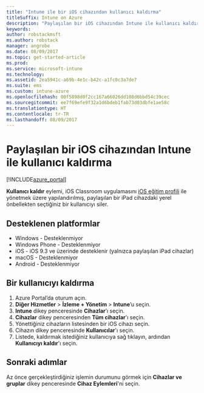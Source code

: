 ```yaml
---
title: "Intune ile bir iOS cihazından kullanıcı kaldırma"
titleSuffix: Intune on Azure
description: "Paylaşılan bir iOS cihazından Intune ile kullanıcı kaldırmayı öğrenin.\""
keywords: 
author: robstackmsft
ms.author: robstack
manager: angrobe
ms.date: 08/09/2017
ms.topic: get-started-article
ms.prod: 
ms.service: microsoft-intune
ms.technology: 
ms.assetid: 2ea5941c-a69b-4e1c-b42c-a1fc0c3a7de7
ms.suite: ems
ms.custom: intune-azure
ms.openlocfilehash: 00f5898d0f2cc167a66026dd108d6bbd54c39cec
ms.sourcegitcommit: ee7f69efe9f32a1d6bdeb1fab73d03dbfe1ae58c
ms.translationtype: HT
ms.contentlocale: tr-TR
ms.lasthandoff: 08/09/2017
---
```

# <a name="remove-a-user-from-a-shared-ios-device-with-intune"></a>Paylaşılan bir iOS cihazından Intune ile kullanıcı kaldırma


[!INCLUDE[azure_portal](./includes/azure_portal.md)]

**Kullanıcı kaldır** eylemi, iOS Classroom uygulamasını [iOS eğitim profili](education-settings-configure-ios.md) ile yönetmek üzere yapılandırılmış, paylaşılan bir iPad cihazdaki yerel önbellekten seçtiğiniz bir kullanıcıyı siler. 

## <a name="supported-platforms"></a>Desteklenen platformlar

- Windows - Desteklenmiyor
- Windows Phone - Desteklenmiyor
- iOS - iOS 9.3 ve üzerinde desteklenir (yalnızca paylaşılan iPad cihazlar)
- macOS - Desteklenmiyor
- Android - Desteklenmiyor

## <a name="how-to-remove-a-user"></a>Bir kullanıcıyı kaldırma

1. Azure Portal’da oturum açın.
2. **Diğer Hizmetler** > **İzleme + Yönetim** > **Intune**’u seçin.
3. **Intune** dikey penceresinde **Cihazlar**’ı seçin.
4. **Cihazlar** dikey penceresinden **Tüm cihazlar**'ı seçin.
5. Yönettiğiniz cihazların listesinden bir iOS cihazı seçin.
6. Cihazın dikey penceresinde **Kullanıcılar**'ı seçin.
7. Listede, kaldırmak istediğiniz kullanıcıya sağ tıklayın, ardından **Kullanıcıyı kaldır**'ı seçin.

## <a name="next-steps"></a>Sonraki adımlar

Az önce gerçekleştirdiğiniz işlemin durumunu görmek için **Cihazlar ve gruplar** dikey penceresinde **Cihaz Eylemleri**'ni seçin.
